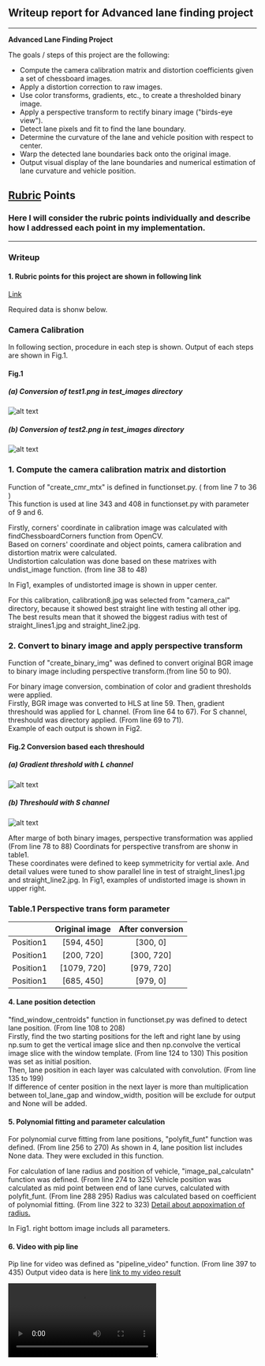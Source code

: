 ## Writeup report for Advanced lane finding project

---

**Advanced Lane Finding Project**

The goals / steps of this project are the following:

* Compute the camera calibration matrix and distortion coefficients given a set of chessboard images.
* Apply a distortion correction to raw images.
* Use color transforms, gradients, etc., to create a thresholded binary image.
* Apply a perspective transform to rectify binary image ("birds-eye view").
* Detect lane pixels and fit to find the lane boundary.
* Determine the curvature of the lane and vehicle position with respect to center.
* Warp the detected lane boundaries back onto the original image.
* Output visual display of the lane boundaries and numerical estimation of lane curvature and vehicle position.

[//]: # (Image References)

[image1]: ./output_images/straight_lines1.png "example1"
[image2]: ./output_images/test2.png "example2"
[image3]: ./output_images/sobelx_example.png "sobelx_binary output"
[image4]: ./output_images/s_channel_example.png "s compositon output"
[video1]: ./project_video_w_pipeline.mp4 "Video"

## [Rubric](https://review.udacity.com/#!/rubrics/571/view) Points

### Here I will consider the rubric points individually and describe how I addressed each point in my implementation.  

---

### Writeup

#### 1. Rubric points for this project are shown in following link

 [Link](https://github.com/udacity/CarND-Advanced-Lane-Lines/blob/master/writeup_template.md)

 Required data is shonw below.

### Camera Calibration

 In following section, procedure in each step is shown.
 Output of each steps are shown in Fig.1.

#### Fig.1
##### (a) Conversion of test1.png in test_images directory
![alt text][image1]
##### (b) Conversion of test2.png in test_images directory
![alt text][image2]

### 1. Compute the camera calibration matrix and distortion

 Function of "create_cmr_mtx" is defined in functionset.py. ( from line 7 to 36 )  
 This function is used at line 343 and 408 in functionset.py with parameter of 9 and 6.  
   
 Firstly, corners' coordinate in calibration image was calculated with findChessboardCorners function from OpenCV.  
 Based on corners' coordinate and object points, camera calibration and distortion matrix were calculated.  
 Undistortion calculation was done based on these matrixes with undist_image function. (from line 38 to 48) 

 In Fig1, examples of undistorted image is shown in upper center.
 
 For this calibration, calibration8.jpg was selected from "camera_cal" directory, because it showed best straight line with testing all other ipg.  
 The best results mean that it showed the biggest radius with test of straight_lines1.jpg and straight_line2.jpg. 

### 2. Convert to binary image and apply perspective transform

 Function of "create_binary_img" was defined to convert original BGR image to binary image including perspective transform.(from line 50 to 90).  
 
 For binary image conversion, combination of color and gradient thresholds were applied.  
 Firstly, BGR image was converted to HLS at line 59.
 Then, gradient threshould was applied for L channel. (From line 64 to 67). 
 For S channel, threshould was directory applied. (From line 69 to 71).  
 Example of each output is shown in Fig2. 
 
#### Fig.2 Conversion based each threshould
##### (a) Gradient threshold with L channel
![alt text][image3]
##### (b) Threshould with S channel
![alt text][image4]

After marge of both binary images, perspective transformation was applied (From line 78 to 88)
Coordinats for perspective transfrom are shonw in table1.  
These coordinates were defined to keep symmetricity for vertial axle. And detail values were tuned to show parallel line in test of straight_lines1.jpg and straight_line2.jpg.
In Fig1, examples of undistorted image is shown in upper right.

### Table.1 Perspective trans form parameter  
|         | Original image | After conversion |
|:-------------:|:-------------:| :-----:|
| Position1 | [594, 450] | [300, 0] |
| Position1 | [200, 720] | [300, 720] |
| Position1 | [1079, 720] | [979, 720] |
| Position1 | [685, 450] | [979, 0] |


#### 4. Lane position detection
 "find_window_centroids" function in functionset.py was defined to detect lane position. (From line 108 to 208)  
 Firstly, find the two starting positions for the left and right lane by using np.sum to get the vertical image slice and then np.convolve the vertical image slice with the window template. (From line 124 to 130)
 This position was set as initial position.  
 Then, lane position in each layer was calculated with convolution. (From line 135 to 199)  
 If difference of center position in the next layer is more than multiplication between tol_lane_gap and window_width, position will be exclude for output and None will be added.

#### 5. Polynomial fitting and parameter calculation
 For polynomial curve fitting from lane positions, "polyfit_funt" function was defined. (From line 256 to 270) 
 As shown in 4, lane position list includes None data. They were excluded in this function.

 For calculation of lane radius and position of vehicle, "image_pal_calculatn" function was defined. (From line 274 to 325)
 Vehicle position was calculated as mid point between end of lane curves, calculated with polyfit_funt. (From line 288 295)
 Radius was calculated based on coefficient of polynomial fitting. (From line 322 to 323)
 [Detail about appoximation of radius.](https://www.intmath.com/applications-differentiation/8-radius-curvature.php)

 In Fig1. right bottom image includs all parameters.   

#### 6. Video with pip line

 Pip line for video was defined as "pipeline_video" function. (From line 397 to 435)
 Output video data is here [link to my video result](./project_video_w_pipeline.mp4)
 
![alt text][video1]: 
